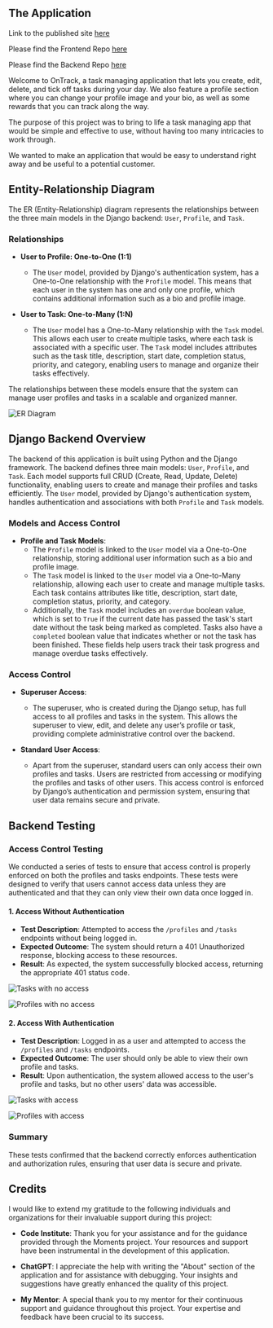 ## The Application

Link to the published site [here](https://project-5-backend-api-connall-3eb143768597.herokuapp.com/tasks/)

Please find the Frontend Repo [here](https://github.com/Connall1234/ci-project-5-frontend)

Please find the Backend Repo [here](https://github.com/Connall1234/final-project-backend)

Welcome to OnTrack, a task managing application that lets you create, edit, delete, and tick off tasks during your day. We also feature a profile section where you can change your profile image and your bio, as well as some rewards that you can track along the way.

The purpose of this project was to bring to life a task managing app that would be simple and effective to use, without having too many intricacies to work through.

We wanted to make an application that would be easy to understand right away and be useful to a potential customer.

## Entity-Relationship Diagram

The ER (Entity-Relationship) diagram represents the relationships between the three main models in the Django backend: `User`, `Profile`, and `Task`. 

### Relationships

- **User to Profile: One-to-One (1:1)**
  - The `User` model, provided by Django's authentication system, has a One-to-One relationship with the `Profile` model. This means that each user in the system has one and only one profile, which contains additional information such as a bio and profile image.

- **User to Task: One-to-Many (1:N)**
  - The `User` model has a One-to-Many relationship with the `Task` model. This allows each user to create multiple tasks, where each task is associated with a specific user. The `Task` model includes attributes such as the task title, description, start date, completion status, priority, and category, enabling users to manage and organize their tasks effectively.

The relationships between these models ensure that the system can manage user profiles and tasks in a scalable and organized manner.

![ER Diagram](assets/images/database_diagram.jpg)

## Django Backend Overview

The backend of this application is built using Python and the Django framework. The backend defines three main models: `User`, `Profile`, and `Task`. Each model supports full CRUD (Create, Read, Update, Delete) functionality, enabling users to create and manage their profiles and tasks efficiently. The `User` model, provided by Django's authentication system, handles authentication and associations with both `Profile` and `Task` models.

### Models and Access Control

- **Profile and Task Models**: 
  - The `Profile` model is linked to the `User` model via a One-to-One relationship, storing additional user information such as a bio and profile image.
  - The `Task` model is linked to the `User` model via a One-to-Many relationship, allowing each user to create and manage multiple tasks. Each task contains attributes like title, description, start date, completion status, priority, and category.
  - Additionally, the `Task` model includes an `overdue` boolean value, which is set to `True` if the current date has passed the task's start date without the task being marked as completed. Tasks also have a `completed` boolean value that indicates whether or not the task has been finished. These fields help users track their task progress and manage overdue tasks effectively.

### Access Control

- **Superuser Access**: 
  - The superuser, who is created during the Django setup, has full access to all profiles and tasks in the system. This allows the superuser to view, edit, and delete any user’s profile or task, providing complete administrative control over the backend.

- **Standard User Access**: 
  - Apart from the superuser, standard users can only access their own profiles and tasks. Users are restricted from accessing or modifying the profiles and tasks of other users. This access control is enforced by Django’s authentication and permission system, ensuring that user data remains secure and private.

## Backend Testing

### Access Control Testing

We conducted a series of tests to ensure that access control is properly enforced on both the profiles and tasks endpoints. These tests were designed to verify that users cannot access data unless they are authenticated and that they can only view their own data once logged in.

#### 1. Access Without Authentication
- **Test Description**: Attempted to access the `/profiles` and `/tasks` endpoints without being logged in.
- **Expected Outcome**: The system should return a 401 Unauthorized response, blocking access to these resources.
- **Result**: As expected, the system successfully blocked access, returning the appropriate 401 status code.

![Tasks with no access](assets/images/backend_unable_to_see_tasks_not_loggedin.jpg)

![Profiles with no access](assets/images/backend_unable_to_see_profiles_not_loggedin.jpg)

#### 2. Access With Authentication
- **Test Description**: Logged in as a user and attempted to access the `/profiles` and `/tasks` endpoints.
- **Expected Outcome**: The user should only be able to view their own profile and tasks.
- **Result**: Upon authentication, the system allowed access to the user's profile and tasks, but no other users' data was accessible.

![Tasks with access](assets/images/backend_able_to_see_tasks_loggedin.jpg)

![Profiles with access](assets/images/backend_able_to_see_profiles_loggedin.jpg)

### Summary

These tests confirmed that the backend correctly enforces authentication and authorization rules, ensuring that user data is secure and private.

## Credits

I would like to extend my gratitude to the following individuals and organizations for their invaluable support during this project:

- **Code Institute**: Thank you for your assistance and for the guidance provided through the Moments project. Your resources and support have been instrumental in the development of this application.

- **ChatGPT**: I appreciate the help with writing the "About" section of the application and for assistance with debugging. Your insights and suggestions have greatly enhanced the quality of this project.

- **My Mentor**: A special thank you to my mentor for their continuous support and guidance throughout this project. Your expertise and feedback have been crucial to its success.
